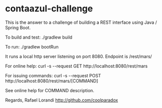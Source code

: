 # contaazul-challenge

This is the answer to a challenge of building a REST interface using Java / Spring Boot.

To build and test:
./gradlew build

To run:
./gradlew bootRun

It runs a local http server listening on port 8080. Endpoint is /rest/mars/

For online help:
curl -s --request GET http://localhost:8080/rest/mars

For issuing commands:
curl -s --request POST http://localhost:8080/rest/mars/[COMMAND]

See online help for COMMAND description.

Regards,
Rafael Lorandi
http://github.com/coolparadox
